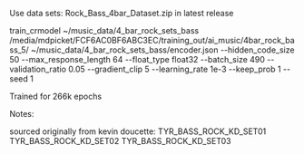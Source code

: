 Use data sets:
Rock_Bass_4bar_Dataset.zip in latest release


train_crmodel ~/music_data/4_bar_rock_sets_bass /media/mdpicket/FCF6AC0BF6ABC3EC/training_out/ai_music/4bar_rock_bass_5/ ~/music_data/4_bar_rock_sets_bass/encoder.json --hidden_code_size 50 --max_response_length 64 --float_type float32 --batch_size 490 --validation_ratio 0.05 --gradient_clip 5 --learning_rate 1e-3 --keep_prob 1 --seed 1

Trained for 266k epochs

Notes:

sourced originally from kevin doucette:
TYR_BASS_ROCK_KD_SET01
TYR_BASS_ROCK_KD_SET02
TYR_BASS_ROCK_KD_SET03

